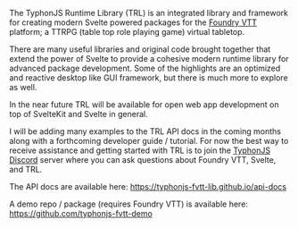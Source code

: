 The TyphonJS Runtime Library (TRL) is an integrated library and framework for creating modern Svelte powered packages 
for the [Foundry VTT](https://foundryvtt.com/) platform; a TTRPG (table top role playing game) virtual tabletop.

There are many useful libraries and original code brought together that extend the power of Svelte to provide a 
cohesive modern runtime library for advanced package development. Some of the highlights are an optimized and reactive 
desktop like GUI framework, but there is much more to explore as well.

In the near future TRL will be available for open web app development on top of SvelteKit and Svelte in general.

I will be adding many examples to the TRL API docs in the coming months along with a forthcoming developer guide / 
tutorial. For now the best way to receive assistance and getting started with TRL is to join the 
[TyphonJS Discord](https://typhonjs.io/discord/) server where you can ask questions about Foundry VTT, Svelte, and TRL.

The API docs are available here: https://typhonjs-fvtt-lib.github.io/api-docs

A demo repo / package (requires Foundry VTT) is available here:
https://github.com/typhonjs-fvtt-demo